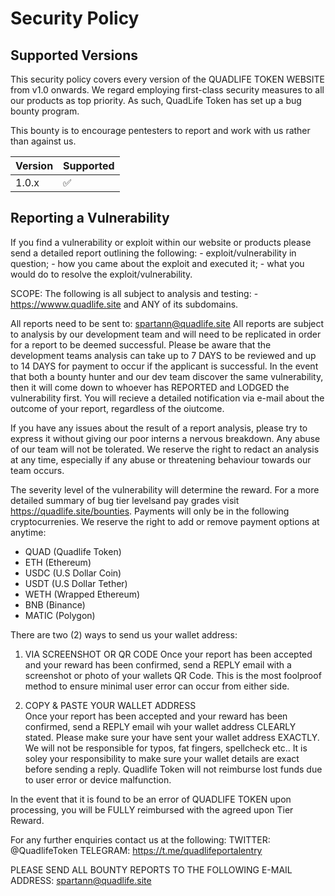 # Security Policy

## Supported Versions

This security policy covers every version of the QUADLIFE TOKEN WEBSITE from v1.0 onwards. 
We regard employing first-class security measures to all our products as top priority. As such,
QuadLife Token has set up a bug bounty program.

This bounty is to encourage pentesters to report and work with us rather than against us. 




| Version | Supported          |
| ------- | ------------------ |
|  1.0.x  | :white_check_mark: |




## Reporting a Vulnerability

If you find a vulnerability or exploit within our website or products please send a detailed report
outlining the following:
    - exploit/vulnerability in question;
    - how you came about the exploit and executed it;
    - what you would do to resolve the exploit/vulnerability.
 
 SCOPE:
    The following is all subject to analysis and testing:
    - https://wwww.quadlife.site and ANY of its subdomains.
 
 All reports need to be sent to: spartann@quadlife.site
 All reports are subject to analysis by our development team and will need to be replicated in order for 
 a report to be deemed successful. Please be aware that the development teams analysis can take up to 7 DAYS 
 to be reviewed and up to 14 DAYS for payment to occur if the applicant is successful. In the event that both
 a bounty hunter and our dev team discover the same vulnerability, then it will come down to whoever has REPORTED 
 and LODGED the vulnerability first. You will recieve a detailed notification via e-mail about the outcome of your
 report, regardless of the oiutcome.
 
 If you have any issues about the result of a report analysis, please try to express it without giving our poor interns
 a nervous breakdown. Any abuse of our team will not be tolerated. We reserve the right to redact an analysis at any time,
 especially if any abuse or threatening behaviour towards our team occurs.
 
 The severity level of the vulnerability will determine the reward. For a more detailed summary of bug tier levelsand pay grades 
 visit https://quadlife.site/bounties. Payments will only be in the following cryptocurrenies. We reserve the right to add or remove
 payment options at anytime:
  
  - QUAD    (Quadlife Token)
  - ETH     (Ethereum)
  - USDC    (U.S Dollar Coin)
  - USDT    (U.S Dollar Tether)
  - WETH    (Wrapped Ethereum)
  - BNB     (Binance)
  - MATIC   (Polygon)

There are two (2) ways to send us your wallet address:
1) VIA SCREENSHOT OR QR CODE
Once your report has been accepted and your reward has been confirmed, send a REPLY email with a screenshot or photo of 
your wallets QR Code. This is the most foolproof method to ensure minimal user error can occur from either side.

2) COPY & PASTE YOUR WALLET ADDRESS  
Once your report has been accepted and your reward has been confirmed, send a REPLY email wih your wallet address CLEARLY stated.
Please make sure your have sent your wallet address EXACTLY. We will not be responsible for typos, fat fingers, spellcheck
etc.. It is soley your responsibility to make sure your wallet details are exact before sending a reply. Quadlife Token will not 
reimburse lost funds due to user error or device malfunction. 

In the event that it is found to be an error of QUADLIFE TOKEN upon processing, you will be FULLY reimbursed with the agreed upon 
Tier Reward. 


For any further enquiries contact us at the following:
TWITTER:   @QuadlifeToken
TELEGRAM:  https://t.me/quadlifeportalentry

PLEASE SEND ALL BOUNTY REPORTS TO THE FOLLOWING E-MAIL ADDRESS: spartann@quadlife.site
